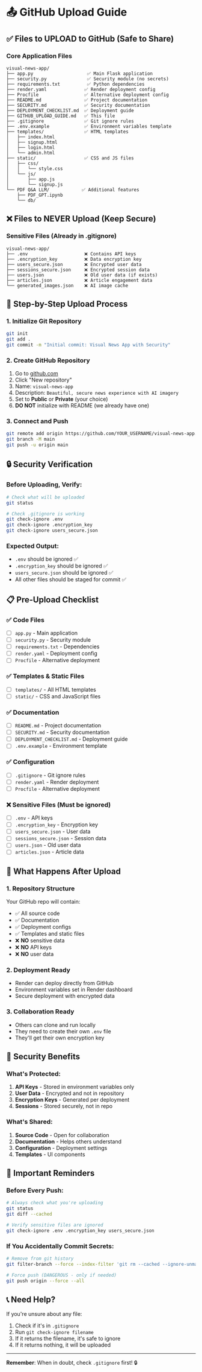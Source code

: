 # 📤 GitHub Upload Guide

## ✅ **Files to UPLOAD to GitHub (Safe to Share)**

### **Core Application Files**
```
visual-news-app/
├── app.py                    ✅ Main Flask application
├── security.py               ✅ Security module (no secrets)
├── requirements.txt          ✅ Python dependencies
├── render.yaml              ✅ Render deployment config
├── Procfile                 ✅ Alternative deployment config
├── README.md                ✅ Project documentation
├── SECURITY.md              ✅ Security documentation
├── DEPLOYMENT_CHECKLIST.md  ✅ Deployment guide
├── GITHUB_UPLOAD_GUIDE.md   ✅ This file
├── .gitignore               ✅ Git ignore rules
├── .env.example             ✅ Environment variables template
├── templates/               ✅ HTML templates
│   ├── index.html
│   ├── signup.html
│   ├── login.html
│   └── admin.html
├── static/                  ✅ CSS and JS files
│   ├── css/
│   │   └── style.css
│   └── js/
│       ├── app.js
│       └── signup.js
└── PDF Q&A LLM/            ✅ Additional features
    ├── PDF_GPT.ipynb
    └── db/
```

## ❌ **Files to NEVER Upload (Keep Secure)**

### **Sensitive Files (Already in .gitignore)**
```
visual-news-app/
├── .env                     ❌ Contains API keys
├── .encryption_key          ❌ Data encryption key
├── users_secure.json        ❌ Encrypted user data
├── sessions_secure.json     ❌ Encrypted session data
├── users.json               ❌ Old user data (if exists)
├── articles.json            ❌ Article engagement data
└── generated_images.json    ❌ AI image cache
```

## 🚀 **Step-by-Step Upload Process**

### **1. Initialize Git Repository**
```bash
git init
git add .
git commit -m "Initial commit: Visual News App with Security"
```

### **2. Create GitHub Repository**
1. Go to [github.com](https://github.com)
2. Click "New repository"
3. Name: `visual-news-app`
4. Description: `Beautiful, secure news experience with AI imagery`
5. Set to **Public** or **Private** (your choice)
6. **DO NOT** initialize with README (we already have one)

### **3. Connect and Push**
```bash
git remote add origin https://github.com/YOUR_USERNAME/visual-news-app.git
git branch -M main
git push -u origin main
```

## 🔒 **Security Verification**

### **Before Uploading, Verify:**
```bash
# Check what will be uploaded
git status

# Check .gitignore is working
git check-ignore .env
git check-ignore .encryption_key
git check-ignore users_secure.json
```

### **Expected Output:**
- `.env` should be ignored ✅
- `.encryption_key` should be ignored ✅
- `users_secure.json` should be ignored ✅
- All other files should be staged for commit ✅

## 📋 **Pre-Upload Checklist**

### **✅ Code Files**
- [ ] `app.py` - Main application
- [ ] `security.py` - Security module
- [ ] `requirements.txt` - Dependencies
- [ ] `render.yaml` - Deployment config
- [ ] `Procfile` - Alternative deployment

### **✅ Templates & Static Files**
- [ ] `templates/` - All HTML templates
- [ ] `static/` - CSS and JavaScript files

### **✅ Documentation**
- [ ] `README.md` - Project documentation
- [ ] `SECURITY.md` - Security documentation
- [ ] `DEPLOYMENT_CHECKLIST.md` - Deployment guide
- [ ] `.env.example` - Environment template

### **✅ Configuration**
- [ ] `.gitignore` - Git ignore rules
- [ ] `render.yaml` - Render deployment
- [ ] `Procfile` - Alternative deployment

### **❌ Sensitive Files (Must be ignored)**
- [ ] `.env` - API keys
- [ ] `.encryption_key` - Encryption key
- [ ] `users_secure.json` - User data
- [ ] `sessions_secure.json` - Session data
- [ ] `users.json` - Old user data
- [ ] `articles.json` - Article data

## 🎯 **What Happens After Upload**

### **1. Repository Structure**
Your GitHub repo will contain:
- ✅ All source code
- ✅ Documentation
- ✅ Deployment configs
- ✅ Templates and static files
- ❌ **NO** sensitive data
- ❌ **NO** API keys
- ❌ **NO** user data

### **2. Deployment Ready**
- Render can deploy directly from GitHub
- Environment variables set in Render dashboard
- Secure deployment with encrypted data

### **3. Collaboration Ready**
- Others can clone and run locally
- They need to create their own `.env` file
- They'll get their own encryption key

## 🔐 **Security Benefits**

### **What's Protected:**
1. **API Keys** - Stored in environment variables only
2. **User Data** - Encrypted and not in repository
3. **Encryption Keys** - Generated per deployment
4. **Sessions** - Stored securely, not in repo

### **What's Shared:**
1. **Source Code** - Open for collaboration
2. **Documentation** - Helps others understand
3. **Configuration** - Deployment settings
4. **Templates** - UI components

## 🚨 **Important Reminders**

### **Before Every Push:**
```bash
# Always check what you're uploading
git status
git diff --cached

# Verify sensitive files are ignored
git check-ignore .env .encryption_key users_secure.json
```

### **If You Accidentally Commit Secrets:**
```bash
# Remove from git history
git filter-branch --force --index-filter 'git rm --cached --ignore-unmatch .env' --prune-empty --tag-name-filter cat -- --all

# Force push (DANGEROUS - only if needed)
git push origin --force --all
```

## 📞 **Need Help?**

If you're unsure about any file:
1. Check if it's in `.gitignore`
2. Run `git check-ignore filename`
3. If it returns the filename, it's safe to ignore
4. If it returns nothing, it will be uploaded

---

**Remember**: When in doubt, check `.gitignore` first! 🔒
